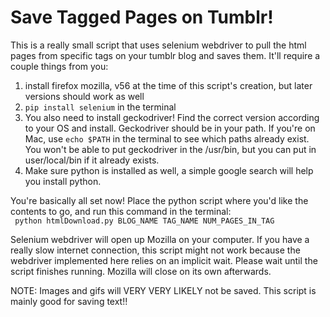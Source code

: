 # Save Tagged Pages on Tumblr!

This is a really small script that uses selenium webdriver to pull the html pages from specific tags on your tumblr blog and saves them. It'll require a couple things from you: 

1. install firefox mozilla, v56 at the time of this script's creation, but later versions should work as well 
2. <code>pip install selenium</code> in the terminal 
3. You also need to install geckodriver! Find the correct version according to your OS and install. Geckodriver should be in your path. If you're on Mac, use <code>echo $PATH</code> in the terminal to see which paths already exist. You won't be able to put geckodriver in the /usr/bin, but you can put in user/local/bin if it already exists. 
4. Make sure python is installed as well, a simple google search will help you install python.

You're basically all set now! Place the python script where you'd like the contents to go, and run this command in the terminal: <br>
<code> python htmlDownload.py BLOG_NAME TAG_NAME NUM_PAGES_IN_TAG </code> 

Selenium webdriver will open up Mozilla on your computer. If you have a really slow internet connection, this script might not work because the webdriver implemented here relies on an implicit wait. Please wait until the script finishes running. Mozilla will close on its own afterwards.

NOTE: Images and gifs will VERY VERY LIKELY not be saved. This script is mainly good for saving text!!
